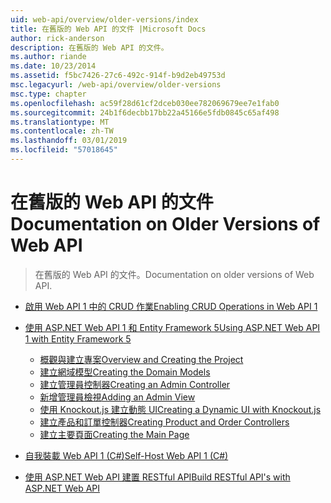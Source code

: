 ```yaml
---
uid: web-api/overview/older-versions/index
title: 在舊版的 Web API 的文件 |Microsoft Docs
author: rick-anderson
description: 在舊版的 Web API 的文件。
ms.author: riande
ms.date: 10/23/2014
ms.assetid: f5bc7426-27c6-492c-914f-b9d2eb49753d
msc.legacyurl: /web-api/overview/older-versions
msc.type: chapter
ms.openlocfilehash: ac59f28d61cf2dceb030ee782069679ee7e1fab0
ms.sourcegitcommit: 24b1f6decbb17bb22a45166e5fdb0845c65af498
ms.translationtype: MT
ms.contentlocale: zh-TW
ms.lasthandoff: 03/01/2019
ms.locfileid: "57018645"
---
```

<a name="documentation-on-older-versions-of-web-api"></a><span data-ttu-id="bfa58-103">在舊版的 Web API 的文件</span><span class="sxs-lookup"><span data-stu-id="bfa58-103">Documentation on Older Versions of Web API</span></span>
====================
> <span data-ttu-id="bfa58-104">在舊版的 Web API 的文件。</span><span class="sxs-lookup"><span data-stu-id="bfa58-104">Documentation on older versions of Web API.</span></span>


- [<span data-ttu-id="bfa58-105">啟用 Web API 1 中的 CRUD 作業</span><span class="sxs-lookup"><span data-stu-id="bfa58-105">Enabling CRUD Operations in Web API 1</span></span>](creating-a-web-api-that-supports-crud-operations.md)
- [<span data-ttu-id="bfa58-106">使用 ASP.NET Web API 1 和 Entity Framework 5</span><span class="sxs-lookup"><span data-stu-id="bfa58-106">Using ASP.NET Web API 1 with Entity Framework 5</span></span>](using-web-api-1-with-entity-framework-5/index.md)

    - [<span data-ttu-id="bfa58-107">概觀與建立專案</span><span class="sxs-lookup"><span data-stu-id="bfa58-107">Overview and Creating the Project</span></span>](using-web-api-1-with-entity-framework-5/using-web-api-with-entity-framework-part-1.md)
    - [<span data-ttu-id="bfa58-108">建立網域模型</span><span class="sxs-lookup"><span data-stu-id="bfa58-108">Creating the Domain Models</span></span>](using-web-api-1-with-entity-framework-5/using-web-api-with-entity-framework-part-2.md)
    - [<span data-ttu-id="bfa58-109">建立管理員控制器</span><span class="sxs-lookup"><span data-stu-id="bfa58-109">Creating an Admin Controller</span></span>](using-web-api-1-with-entity-framework-5/using-web-api-with-entity-framework-part-3.md)
    - [<span data-ttu-id="bfa58-110">新增管理員檢視</span><span class="sxs-lookup"><span data-stu-id="bfa58-110">Adding an Admin View</span></span>](using-web-api-1-with-entity-framework-5/using-web-api-with-entity-framework-part-4.md)
    - [<span data-ttu-id="bfa58-111">使用 Knockout.js 建立動態 UI</span><span class="sxs-lookup"><span data-stu-id="bfa58-111">Creating a Dynamic UI with Knockout.js</span></span>](using-web-api-1-with-entity-framework-5/using-web-api-with-entity-framework-part-5.md)
    - [<span data-ttu-id="bfa58-112">建立產品和訂單控制器</span><span class="sxs-lookup"><span data-stu-id="bfa58-112">Creating Product and Order Controllers</span></span>](using-web-api-1-with-entity-framework-5/using-web-api-with-entity-framework-part-6.md)
    - [<span data-ttu-id="bfa58-113">建立主要頁面</span><span class="sxs-lookup"><span data-stu-id="bfa58-113">Creating the Main Page</span></span>](using-web-api-1-with-entity-framework-5/using-web-api-with-entity-framework-part-7.md)
- [<span data-ttu-id="bfa58-114">自我裝載 Web API 1 (C#)</span><span class="sxs-lookup"><span data-stu-id="bfa58-114">Self-Host Web API 1 (C#)</span></span>](self-host-a-web-api.md)
- [<span data-ttu-id="bfa58-115">使用 ASP.NET Web API 建置 RESTful API</span><span class="sxs-lookup"><span data-stu-id="bfa58-115">Build RESTful API's with ASP.NET Web API</span></span>](build-restful-apis-with-aspnet-web-api.md)

